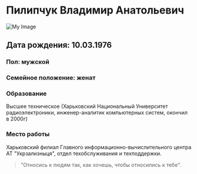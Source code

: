 # Пилипчук Владимир Анатольевич

![My Image](https://github.com/Wald2021/WebAcademy001.jpg)

## Дата рождения: 10.03.1976

### Пол: мужской

### Семейное положение: женат

### Образование

Высшее техническое (Харьковский Национальный Университет радиоэлектроники, инженер-аналитик компьютерных систем, окончил в 2000г)

### Место работы

 Харьковский филиал Главного информационно-вычислительного центра АТ "Укрзализныця", отдел техобслуживания и техподдержки.
> "Относись к людям так, как хочешь, чтобы относились к тебе".
